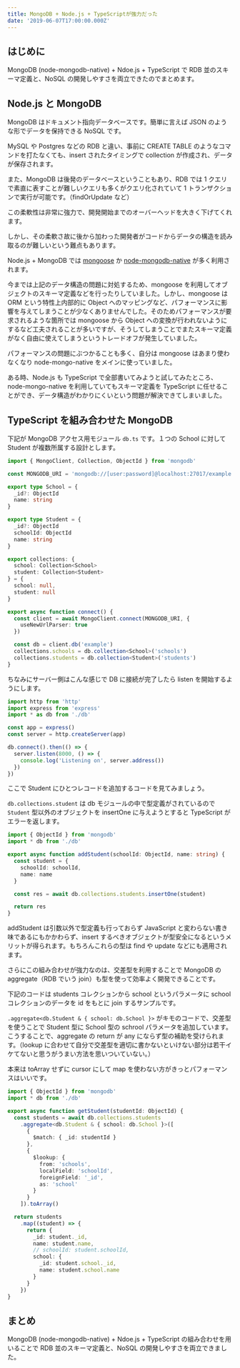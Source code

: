```yaml
---
title: MongoDB + Node.js + TypeScriptが強力だった
date: '2019-06-07T17:00:00.000Z'
---
```


## はじめに

MongoDB (node-mongodb-native) + Ndoe.js + TypeScript で RDB 並のスキーマ定義と、NoSQL の開発しやすさを両立できたのでまとめます。

## Node.js と MongoDB

MongoDB はドキュメント指向データベースです。簡単に言えば JSON のような形でデータを保持できる NoSQL です。

MySQL や Postgres などの RDB と違い、事前に CREATE TABLE のようなコマンドを打たなくても、insert されたタイミングで collection が作成され、データが保存されます。

また、MongoDB は後発のデータベースということもあり、RDB では 1 クエリで素直に表すことが難しいクエリも多くがクエリ化されていて 1 トランザクションで実行が可能です。（findOrUpdate など）

この柔軟性は非常に強力で、開発開始までのオーバーヘッドを大きく下げてくれます。

しかし、その柔軟さ故に後から加わった開発者がコードからデータの構造を読み取るのが難しいという難点もあります。

Node.js + MongoDB では <a href="https://mongoosejs.com/" target="_blank">mongoose</a> か <a href="http://mongodb.github.io/node-mongodb-native/">node-mongodb-native</a> が多く利用されます。

今までは上記のデータ構造の問題に対処するため、mongoose を利用してオブジェクトのスキーマ定義などを行ったりしていました。しかし、mongoose は ORM という特性上内部的に Object へのマッピングなど、パフォーマンスに影響を与えてしまうことが少なくありませんでした。そのためパフォーマンスが要求されるような箇所では mongoose から Object への変換が行われないようにするなど工夫されることが多いですが、そうしてしまうことでまたスキーマ定義がなく自由に使えてしまうというトレードオフが発生していました。

パフォーマンスの問題にぶつかることも多く、自分は mongoose はあまり使わなくなり node-mongo-native をメインに使っていました。

ある時、Node.js も TypeScript で全部書いてみようと試してみたところ、node-mongo-native を利用していてもスキーマ定義を TypeScript に任せることができ、データ構造がわかりにくいという問題が解決できてしまいました。

## TypeScript を組み合わせた MongoDB

下記が MongoDB アクセス用モジュール `db.ts` です。１つの School に対して Student が複数所属する設計とします。

```typescript
import { MongoClient, Collection, ObjectId } from 'mongodb'

const MONGODB_URI = 'mongodb://[user:password]@localhost:27017/example'

export type School = {
  _id?: ObjectId
  name: string
}

export type Student = {
  _id?: ObjectId
  schoolId: ObjectId
  name: string
}

export collections: {
  school: Collection<School>
  student: Collection<Student>
} = {
  school: null,
  student: null
}

export async function connect() {
  const client = await MongoClient.connect(MONGODB_URI, {
    useNewUrlParser: true
  })

  const db = client.db('example')
  collections.schools = db.collection<School>('schools')
  collections.students = db.collection<Student>('students')
}
```

ちなみにサーバー側はこんな感じで DB に接続が完了したら listen を開始するようにします。

```typescript
import http from 'http'
import express from 'express'
import * as db from './db'

const app = express()
const server = http.createServer(app)

db.connect().then(() => {
  server.listen(8000, () => {
    console.log('Listening on', server.address())
  })
})
```

ここで Student にひとつレコードを追加するコードを見てみましょう。

`db.collections.student` は db モジュールの中で型定義がされているので `Student` 型以外のオブジェクトを insertOne に与えようとすると TypeScript がエラーを返します。

```typescript
import { ObjectId } from 'mongodb'
import * db from './db'

export async function addStudent(schoolId: ObjectId, name: string) {
  const student = {
    schoolId: schoolId,
    name: name
  }

  const res = await db.collections.students.insertOne(student)

  return res
}
```

addStudent は引数以外で型定義も行っておらず JavaScript と変わらない書き味であるにもかかわらず、insert するべきオブジェクトが型安全になるというメリットが得られます。もちろんこれらの型は find や update などにも適用されます。

さらにこの組み合わせが強力なのは、交差型を利用することで MongoDB の aggregate（RDB でいう join）も型を使って効率よく開発できることです。

下記のコードは students コレクションから school というパラメータに school コレクションのデータを id をもとに join するサンプルです。

`.aggregate<db.Student & { school: db.School }>` がキモのコードで、交差型を使うことで Student 型に School 型の schrool パラメータを追加しています。こうすることで、aggregate の return が any にならず型の補助を受けられます。（lookup に合わせて自分で交差型を適切に書かないといけない部分は若干イケてないと思うがうまい方法を思いついていない。）

本来は toArray せずに cursor にして map を使わない方がきっとパフォーマンスはいいです。

```typescript
import { ObjectId } from 'mongodb'
import * db from './db'

export async function getStudent(studentId: ObjectId) {
  const students = await db.collections.students
    .aggregate<db.Student & { school: db.School }>([
      {
        $match: { _id: studentId }
      },
      {
        $lookup: {
          from: 'schools',
          localField: 'schoolId',
          foreignField: '_id',
          as: 'school'
        }
      }
    ]).toArray()

  return students
    .map((student) => {
      return {
        _id: student._id,
        name: student.name,
        // schoolId: student.schoolId,
        school: {
          _id: student.school._id,
          name: student.school.name
        }
      }
    })
}
```

## まとめ

MongoDB (node-mongodb-native) + Ndoe.js + TypeScript の組み合わせを用いることで RDB 並のスキーマ定義と、NoSQL の開発しやすさを両立できました。
